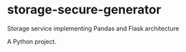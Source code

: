 # storage-secure-generator

Storage service implementing Pandas and Flask architecture

A Python project.